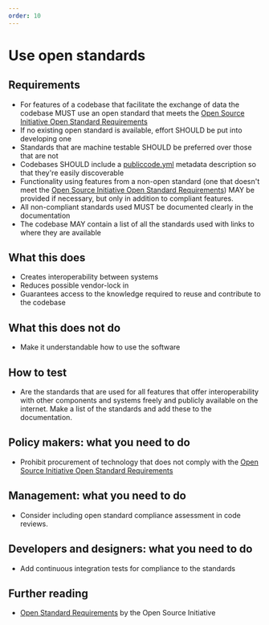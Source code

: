 ```yaml
---
order: 10
---
```


# Use open standards

## Requirements

* For features of a codebase that facilitate the exchange of data the codebase MUST use an open standard that meets the [Open Source Initiative Open Standard Requirements](https://opensource.org/osr)
* If no existing open standard is available, effort SHOULD be put into developing one
* Standards that are machine testable SHOULD be preferred over those that are not
* Codebases SHOULD include a [publiccode.yml](https://github.com/publiccodenet/publiccode.yml/blob/master/README.md) metadata description so that they're easily discoverable
* Functionality using features from a non-open standard (one that doesn't meet the [Open Source Initiative Open Standard Requirements](https://opensource.org/osr)) MAY be provided if necessary, but only in addition to compliant features.
* All non-compliant standards used MUST be documented clearly in the documentation
* The codebase MAY contain a list of all the standards used with links to where they are available

## What this does

* Creates interoperability between systems
* Reduces possible vendor-lock in
* Guarantees access to the knowledge required to reuse and contribute to the codebase

## What this does not do

* Make it understandable how to use the software

## How to test

* Are the standards that are used for all features that offer interoperability with other components and systems freely and publicly available on the internet. Make a list of the standards and add these to the documentation.

## Policy makers: what you need to do

* Prohibit procurement of technology that does not comply with the [Open Source Initiative Open Standard Requirements](https://opensource.org/osr)

## Management: what you need to do

* Consider including open standard compliance assessment in code reviews.

## Developers and designers: what you need to do

* Add continuous integration tests for compliance to the standards

## Further reading

* [Open Standard Requirements](https://opensource.org/osr) by the Open Source Initiative 

